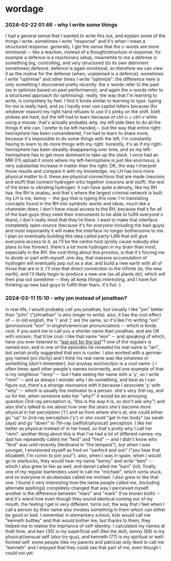 # wordage

### 2024-02-22 01:46 - why I write some things

I had a general sense that I wanted to write this out, and ezplain some of the things I write.
sometimes I write "response" and it's when I mean a structured response. generally, I get the sense that the c-words are more emotional -- like a reaction, instead of a thought/structure-d response. for example a defence is a reactionary setup, meanwhile to me a defense is something big, controlling, and very structured (to its own detriment sometimes) defence. defence is again emotional, so therefore we can view it as the motive for the defense (when, unplanned is a defence).
sometimes I write "optimise" and other times I write "optimize": the difference here is only something I discovered pretty recently. the z-words refer to the past (as in optimize based on past performance), and again the s-words refer to a structured approach (to optimising).
really, the way that I'm learning to write, is completely by feel. I find it kinda similar to learning to type. typing for me is really hard, and so I hardly ever use capitol letters because (for whatever reason) my right hand refuses to use it's pinky on the shift. both pinkies are hard, but the left had to learn because of ctrl-c + ctrl-v while using a mouse. that's actually probably why. my left side likes to do all the things if she can. I prefer to be left-handed,-- but the way that entire right-hemisphere has been comandeered, I've had to learn to share more, because it's impossible to do some things with the left. I'm constantly having to learn to do more things with my right.
	honestly, it's as if my right-hemisphere has been steadily disappearing over time, and so my left-hemisphere has to get more dominant to take up the slack. I once had an MRI (I'll upload it soon) where my left-hemisphere is just like enormous; a very substantial increase in matter than the right.
		OK, the way I interpret those results and compare it with my knowledge, my LH has tons more physical matter to it. these are physical connections that are made (neurons and stuff) that connect hydrogen orbs together (neurons and stuff). the rest of the brain is vibrating hydrogen. it can have quite a density, like my RH has. the RH is anatau, and that's where the largest criminal network is built. my LH is me, kenny -- the guy that is typing this now. I'm translating concepts found in the RH into symbolic words and ideas, much like a channeler does. I don't have visual access to the RH, because that's for all of the bad-guys (they need their instruments to be able to fulfill everyone's fears); I don't really mind that they're there. I want to make that interface completely open-source (because it's for *everyone* including the bad-guys) and most importantly it will make the interface no longer bothersome to me. I plan on eventually building this idea called party-LAN that will give everyone access to it, as I'll be the centre host (prolly cause nobody else plans to live forever). there's a lot more hydrogen in my brain than most, especially in the RH.
	the cool thing about this process, is that it's forcing me to *divide* or part with myself. one day, that massive accumulation of hydrogen will eventually pop out as a star, and build a new earth with all of those that are in it. I'll lose that direct connection to the infinite (ie, the new earth), and I'll likely begin to produce a new one (as all plants do), which will then pop out sometime -- they all keep things interesting, and I have fun thinking up new bad-guys to fulfill thier fears. it's fun :)

### 2024-03-11 15:10 - why jon instead of jonathan?

in real-life, I would probably call you jonathan, but visually I like "jon" better than "john" ("johnathan" is also longer to write). also, it has the cool effect of -- in old english, the 'i' and 'j' are the same, so it's like I'm writing "ion" (pronounced "eon" in english/american pronunciation) -- which is kinda cool. if you want me to call you a shorter name than jonathan, and are OK with ion/eon, that'd be cool. I like that name "eon" -- and speaking of which, have you ever listened to "[last exit for the lost](https://www.thelastexit.org/)"? one of the regulars is named eon, and in one of the episodes he revealed his real name is "ian", but seriah prolly suggested that eon is cooler. I also worked with a german guy named ijon (tichy) and I think his real name was like johannes or something (don't remember), but anyway eon/ion/ijon is a cool name :)
I often times spell other people's names incorrectly, and one example of that is my neighbour "remy" -- but I hate seeing her name with a 'y', so I write "remi" -- and as always I wonder why I do something, and best as I can figure out, there's a strange resonance with it because I associate 'y' with "why" -- which is usually the motivator to a person. she's very 3rd-ray, and so for her, when someone asks her "why?" it would be an annoying question (3rd-ray perception is, "this is the way it is, so don't ask why") and also she's talked to me about how over the years she's become more physical in her perception ('I') and so from where she's at, she could either go "up" to 2nd-ray perception ('y') or she could "get in her body" (as sarah says) and go "down" to 7th-ray (selfish/physical) perception. I like her better as physical instead of in her head, so that's prolly why I call her "remi".
	another thing about this is that I've had a lot of different names: my dad has repeatedly called me "ferd" and "fred" -- and I didn't know who "ferd" was until recently (ferdinand in "the tempest"), but when I was younger, I envisioned myself as fred on "sanford and son" ("you hear that elizabeth, I'm comin to join you!"). also, when I was in spain, when I would go to starbucks, they would hear my name "kenny" and write "keni" -- which I also grew to like as well, and daniel called me "kani" (lol). finally, one of my regular bartenders used to call me "michael", which sorta stuck, and so everyone in alcobendas called me michael. I also grew to like that one. I found it very interesting how the name people called me, (including alternate spellings) completely changed that way I perceived myself. another is the difference between "marc" and "mark" (I've known both) -- and it's wierd how even though they sound identical coming out of my mouth, the feeling I get is very different.
turns out, the way that *I* feel when I call a person by their name also invokes something in them which can either be good or bad. I remember in elementary school, kids would call me "kenneth buttley" and that would bother me, but thanks to them, they helped me to realise the imprtance of self-identity: I calculated my names at thatt time, and ken (30) is my superficial self (like the doll), kenny (69) is my physical/sensual self (also try-guy), and kenneth (77) is my spiritual or well-formed self. some people (like my parents and patricia) only liked to call me "kenneth" and I enjoyed that they could see that part of me, even though I could not yet.
